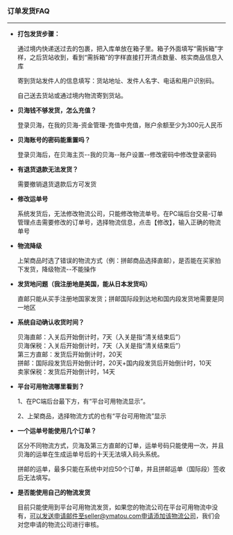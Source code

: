 ### 订单发货FAQ

---

* **打包发货步骤：**

  通过境内快递送过去的包裹，把入库单放在箱子里。箱子外面填写“需拆箱”字样，之后货站收到，看到“需拆箱”的字样直接打开清点数量、核实商品信息入库

  寄到货站发件人的信息填写：货站地址、发件人名字、电话和用户识别码。

  自己送去货站或通过境内物流寄到货站。

* **贝海钱不够发货，怎么充值？**

  登录贝海，在我的贝海-资金管理-充值中充值，账户余额至少为300元人民币

* **贝海账号的密码能重置吗？**

  登录贝海后，在贝海主页--我的贝海--账户设置--修改密码中修改登录密码

* **有退货退款无法发货？**

  需要撤销退货退款后方可发货

* **修改运单号**

  系统发货后，无法修改物流公司，只能修改物流单号。在PC端后台交易-订单管理点击需要修改的订单号，选择物流信息，点击【修改】，输入正确的物流单号

* **物流降级**

  上架商品时选了错误的物流方式（例：拼邮商品选择直邮），是否能在买家拍下发货，降级物流--不能操作

* **发货地问题（我注册地是美国，能从日本发货吗）**

  直邮只能从买手注册地国家发货；拼邮国际段到达地和国内段发货地需要是同一地区

* **系统自动确认收货时间？**

  贝海直邮：入关后开始倒计时，7天（入关是指“清关结束后”）  
  贝海保税：入关后开始倒计时，7天（入关是指“清关结束后”）  
  第三方直邮：发货后开始倒计时，20天  
  拼邮：国际段发货后开始倒计时，20天+国内段发货后开始倒计时，10天  
  卖家保税：发货后开始倒计时，14天

* **平台可用物流哪里看到？**

  1、在PC端后台最下方，有“平台可用物流显示”。

  2、上架商品，选择物流方式的也有“平台可用物流”显示

* **一个运单号能使用几个订单？**

  区分不同物流方式，贝海及第三方直邮的订单，运单号码只能使用一次，并且贝海的运单在生成运单号后的十天无法填入码头系统。

  拼邮的运单，最多只能在系统中对应50个订单，并且拼邮运单（国际段）签收后无法填写。

* **是否能使用自己的物流发货**

  目前只能使用到平台可用物流发货，如果您的物流公司在平台可用物流中没有，可以发送申请邮件至seller@ymatou.com申请添加该物流公司，我们会对您申请的物流公司进行审核。



